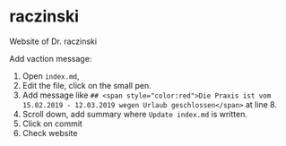 # raczinski

Website of Dr. raczinski

Add vaction message:

1. Open `index.md`, 
1. Edit the file, click on the small pen.
1. Add message like `## <span style="color:red">Die Praxis ist vom 15.02.2019 - 12.03.2019 wegen Urlaub geschlossen</span>` at line 8.
1. Scroll down, add summary where `Update index.md` is written.
1. Click on commit
1. Check website
